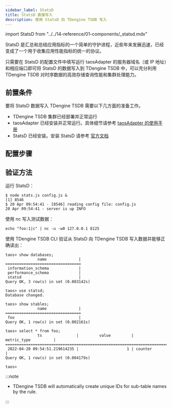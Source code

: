 ```yaml
---
sidebar_label: StatsD
title: StatsD 直接写入
description: 使用 StatsD 向 TDengine TSDB 写入
---
```


import StatsD from "../../14-reference/01-components/_statsd.mdx"

StatsD 是汇总和总结应用指标的一个简单的守护进程，近些年来发展迅速，已经变成了一个用于收集应用性能指标的统一的协议。

只需要在 StatsD 的配置文件中填写运行 taosAdapter 的服务器域名（或 IP 地址）和相应端口即可将 StatsD 的数据写入到 TDengine TSDB 中，可以充分利用 TDengine TSDB 对时序数据的高效存储查询性能和集群处理能力。

## 前置条件

要将 StatsD 数据写入 TDengine TSDB 需要以下几方面的准备工作。

- TDengine TSDB 集群已经部署并正常运行
- taosAdapter 已经安装并正常运行。具体细节请参考 [taosAdapter 的使用手册](../../../reference/components/taosadapter)
- StatsD 已经安装。安装 StatsD 请参考 [官方文档](https://github.com/statsd/statsd)

## 配置步骤

<StatsD />

## 验证方法

运行 StatsD：

```
$ node stats.js config.js &
[1] 8546
$ 20 Apr 09:54:41 - [8546] reading config file: config.js
20 Apr 09:54:41 - server is up INFO
```

使用 nc 写入测试数据：

```
echo "foo:1|c" | nc -u -w0 127.0.0.1 8125
```

使用 TDengine TSDB CLI 验证从 StatsD 向 TDengine TSDB 写入数据并能够正确读出：

```
taos> show databases;
              name              |
=================================
 information_schema             |
 performance_schema             |
 statsd                         |
Query OK, 3 row(s) in set (0.003142s)

taos> use statsd;
Database changed.

taos> show stables;
              name              |
=================================
 foo                            |
Query OK, 1 row(s) in set (0.002161s)

taos> select * from foo;
              ts               |         value         |         metric_type          |
=======================================================================================
 2022-04-20 09:54:51.219614235 |                     1 | counter                      |
Query OK, 1 row(s) in set (0.004179s)

taos>
```

:::note

- TDengine TSDB will automatically create unique IDs for sub-table names by the rule.

:::
